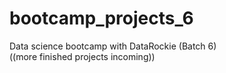 # bootcamp_projects_6
Data science bootcamp with DataRockie (Batch 6)\
((more finished projects incoming))

